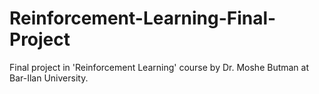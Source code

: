 # Reinforcement-Learning-Final-Project
Final project in 'Reinforcement Learning' course by Dr. Moshe Butman at Bar-Ilan University. 
